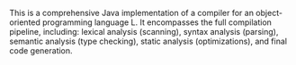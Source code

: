 This is a comprehensive Java implementation of a compiler for an object-oriented programming language L.
It encompasses the full compilation pipeline, including: lexical analysis (scanning), syntax analysis (parsing), semantic analysis (type checking), static analysis (optimizations), and final code generation.
